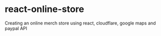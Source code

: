 # react-online-store
Creating an online merch store using react, cloudflare, google maps and paypal API
